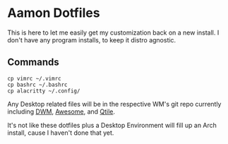 # Aamon Dotfiles

This is here to let me easily get my customization back on a new install. I don't have any program installs, to keep it distro agnostic.

## Commands

```
cp vimrc ~/.vimrc
cp bashrc ~/.bashrc
cp alacritty ~/.config/
```

Any Desktop related files will be in the respective WM's git repo currently including [DWM](https://github.com/Aamon-Magnusson/AamonDwm), [Awesome](https://github.com/Aamon-Magnusson/AwesomeAamon), and [Qtile](https://github.com/Aamon-Magnusson/AamonQtile).

It's not like these dotfiles plus a Desktop Environment will fill up an Arch install, cause I haven't done that yet.

